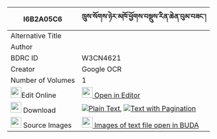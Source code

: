|I6B2A05C6|ཁྲུས་སོགས་ཉེར་མཁོ་ཕྱོགས་བསྡུས་རིན་ཆེན་བུམ་བཟང་། 
| --- | --- 
|Alternative Title |
|Author | 
|BDRC ID | W3CN4621
|Creator | Google OCR
|Number of Volumes| 1
|<img width="25" src="https://img.icons8.com/color/25/000000/edit-property.png">Edit Online| [<img width="25" src="https://avatars.githubusercontent.com/u/45091458?s=200&v=4"> Open in Editor](http://editor.openpecha.org/I6B2A05C6)
|<img width="25" src="https://img.icons8.com/fluent/48/000000/download-2.png"/>  Download | [![](https://img.icons8.com/color/20/000000/txt.png)Plain Text](https://github.com/Openpecha/I6B2A05C6/releases/download/v1/tru_sok_nyer_kho_chokdu_rinche_plain_I6B2A05C6.zip), [![](https://img.icons8.com/color/20/000000/txt.png)Text with Pagination](https://github.com/Openpecha/I6B2A05C6/releases/download/v1/tru_sok_nyer_kho_chokdu_rinche_pages_I6B2A05C6.zip)
|<img width="25" src="https://img.icons8.com/plasticine/100/000000/pictures-folder.png"/>  Source Images | [<img width="25" src="https://library.bdrc.io/icons/BUDA-small.svg"> Images of text file open in BUDA](https://library.bdrc.io/show/bdr:W3CN4621)